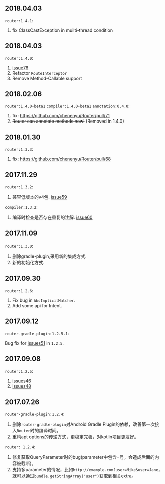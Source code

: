## 2018.04.03

`router:1.4.1`:

1. fix ClassCastException in muilti-thread condition

## 2018.04.03

`router:1.4.0`:

1. [issue76](https://github.com/chenenyu/Router/issues/76)
2. Refactor `RouteInterceptor`
3. Remove Method-Callable support

## 2018.02.06

`router:1.4.0-beta1` `compiler:1.4.0-beta1` `annotation:0.4.0`:

1. fix: https://github.com/chenenyu/Router/pull/71
2. ~~Router can annotate methods now!~~ (Removed in 1.4.0)

## 2018.01.30

`router:1.3.3`:

1. fix: https://github.com/chenenyu/Router/pull/68

## 2017.11.29

`router:1.3.2`:

1. 兼容低版本的v4包. [issue59](https://github.com/chenenyu/Router/issues/59)

`compiler:1.3.2`:

1. 编译时检查是否存在重复的注解. [issue60](https://github.com/chenenyu/Router/issues/60)

## 2017.11.09

`router:1.3.0`:

1. 删除gradle-plugin,采用新的集成方式.
2. 新的初始化方式.

## 2017.09.30

`router:1.2.6`:

1. Fix bug in `AbsImplicitMatcher`.
2. Add some api for Intent.

## 2017.09.12

`router-gradle-plugin:1.2.5.1`:

Bug fix for [issues51](https://github.com/chenenyu/Router/issues/51) in `1.2.5`.

## 2017.09.08

`router:1.2.5`: 

1. [issues46](https://github.com/chenenyu/Router/issues/46)
2. [issues48](https://github.com/chenenyu/Router/issues/48)

## 2017.07.26

`router-gradle-plugin:1.2.4`:

1. 删除`router-gradle-plugin`对Android Gradle Plugin的依赖，改善第一次接入`Router`时的编译时间。
2. 重构apt options的传递方式，更稳定完善，对kotlin项目更友好。

`router: 1.2.4`:

1. 修复获取QueryParameter时的bug(parameter中包含=号，会造成后面的内容被截断)。
2. 支持多parameter的情况，比如`http://example.com?user=Mike&user=Jane`，就可以通过`bundle.getStringArray("user")`获取到相关extra。


